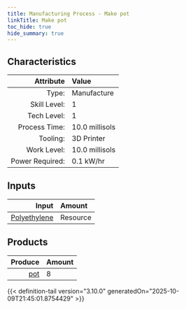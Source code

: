 ```yaml
---
title: Manufacturing Process - Make pot
linkTitle: Make pot
toc_hide: true
hide_summary: true
---
```

<!-- This is generated by the MarsSim HelpGenertor, do not edit. -->


## Characteristics

| Attribute      | Value |
|--------:|:------|
|Type:|Manufacture|
|Skill Level:|1|
|Tech Level:|1|
|Process Time:|10.0 millisols|
|Tooling:|3D Printer|
|Work Level:|10.0 millisols|
|Power Required:|0.1 kW/hr|

## Inputs

| Input      | Amount |
|--------:|:------|
|[Polyethylene](/docs/definitions/resource/polyethylene)|Resource|7.8 kg|

## Products


| Produce      | Amount |
|--------:|:------|
|[pot](/docs/definitions/null/pot)|8|



{{< definition-tail version="3.10.0" generatedOn="2025-10-09T21:45:01.8754429" >}}



